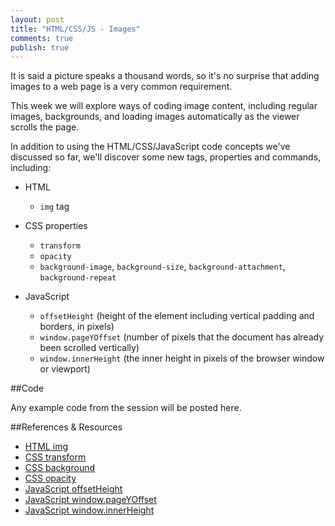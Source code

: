 ```yaml
---
layout: post
title: "HTML/CSS/JS - Images"
comments: true
publish: true
---
```


It is said a picture speaks a thousand words, so it's no surprise that adding images to a web page is a very common requirement.

This week we will explore ways of coding image content, including regular images, backgrounds, and loading images automatically as the viewer scrolls the page.

In addition to using the HTML/CSS/JavaScript code concepts we've discussed so far, we'll discover some new tags, properties and commands, including:

- HTML 
  - `img` tag

- CSS properties
  - `transform`
  - `opacity`
  - `background-image`, `background-size`, `background-attachment`, `background-repeat`

- JavaScript 
  - `offsetHeight` (height of the element including vertical padding and borders, in pixels)
  - `window.pageYOffset` (number of pixels that the document has already been scrolled vertically)
  - `window.innerHeight` (the inner height in pixels of the browser window or viewport)

##Code

Any example code from the session will be posted here.

##References &amp; Resources

- [HTML img](http://www.w3schools.com/tags/tag_img.asp)
- [CSS transform](http://www.w3schools.com/cssref/css3_pr_transform.asp)
- [CSS background](http://www.w3schools.com/css/css_background.asp)
- [CSS opacity](http://www.w3schools.com/css/css_image_transparency.asp)
- [JavaScript offsetHeight](https://developer.mozilla.org/en-US/docs/Web/API/HTMLElement/offsetHeight)
- [JavaScript window.pageYOffset](http://www.w3schools.com/jsref/prop_win_pagexoffset.asp)
- [JavaScript window.innerHeight](https://developer.mozilla.org/en-US/docs/Web/API/Window/innerHeight)

